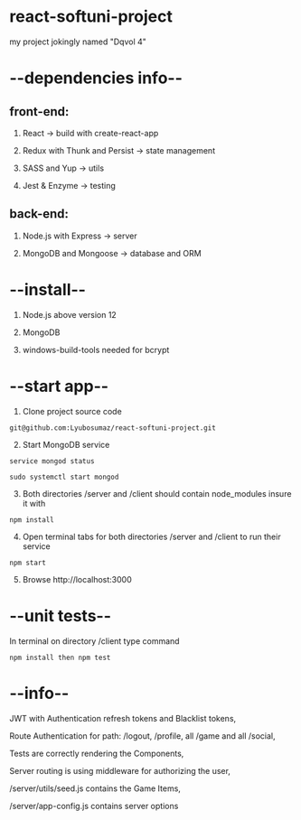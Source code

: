 # react-softuni-project
my project jokingly named "Dqvol 4" 


# --dependencies info--

## front-end:

  1. React -> build with create-react-app

  2. Redux with Thunk and Persist -> state management

  3. SASS and Yup -> utils

  4. Jest & Enzyme -> testing

## back-end:

  1. Node.js with Express -> server

  2. MongoDB and Mongoose -> database and ORM


# --install--

  1. Node.js above version 12

  2. MongoDB

  3. windows-build-tools needed for bcrypt


# --start app--

  1. Clone project source code
  
    git@github.com:Lyubosumaz/react-softuni-project.git

  2. Start MongoDB service

    service mongod status

    sudo systemctl start mongod
  
  3. Both directories /server and /client should contain node_modules insure it with

    npm install

  4. Open terminal tabs for both directories /server and /client to run their service

    npm start

  5. Browse http://localhost:3000


# --unit tests--

  In terminal on directory /client type command

    npm install then npm test


# --info--

JWT with Authentication refresh tokens and Blacklist tokens,

Route Authentication for path: /logout, /profile, all /game and all /social,

Tests are correctly rendering the Components,

Server routing is using middleware for authorizing the user,

/server/utils/seed.js contains the Game Items,

/server/app-config.js contains server options
